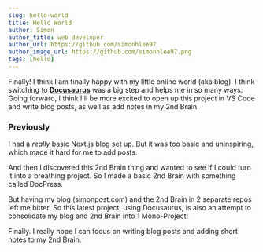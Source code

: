 ```yaml
---
slug: hello-world
title: Hello World
author: Simon
author_title: web developer
author_url: https://github.com/simonhlee97
author_image_url: https://github.com/simonhlee97.png
tags: [hello]
---
```


Finally! I think I am finally happy with my little online world (aka blog). I think switching to [**Docusaurus**](https://v2.docusaurus.io/) was a big step and helps me in so many ways. Going forward, I think I'll be more excited to open up this project in VS Code and write blog posts, as well as add notes in my 2nd Brain.

### Previously

I had a _really_ basic Next.js blog set up. But it was too basic and uninspiring, which made it hard for me to add posts.

<!--truncate-->

And then I discovered this 2nd Brain thing and wanted to see if I could turn it into a breathing project. So I made a basic 2nd Brain with something called DocPress.

But having my blog (simonpost.com) and the 2nd Brain in 2 separate repos left me bitter. So this latest project, using Docusaurus, is also an attempt to consolidate my blog and 2nd Brain into 1 Mono-Project!

Finally. I really hope I can focus on writing blog posts and adding short notes to my 2nd Brain.